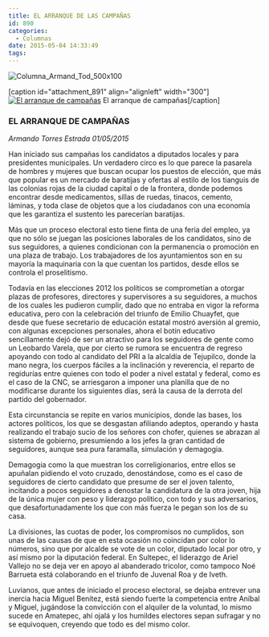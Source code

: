 ```yaml
---
title: EL ARRANQUE DE LAS CAMPAÑAS
id: 890
categories:
  - Columnas
date: 2015-05-04 14:33:49
tags:
---
```


![Columna_Armand_Tod_500x100](http://www.laredsemanario.com/wp-content/uploads/2015/04/Columna_Armand_Tod_500x100.png)

[caption id="attachment_891" align="alignleft" width="300"][![El arranque de campañas](http://www.laredsemanario.com/wp-content/uploads/2015/05/columna_armand_tod_no04-300x180.jpg)](http://www.laredsemanario.com/wp-content/uploads/2015/05/columna_armand_tod_no04.jpg) El arranque de campañas[/caption]

### EL ARRANQUE DE CAMPAÑAS

_Armando Torres Estrada
01/05/2015_

Han iniciado sus campañas los candidatos a diputados locales y para presidentes municipales. Un verdadero circo es lo que parece la pasarela de hombres y mujeres que buscan ocupar los puestos de elección, que más que popular es un mercado de baratijas y ofertas al estilo de los tianguis de las colonias rojas de la ciudad capital o de la frontera, donde podemos encontrar desde medicamentos, sillas de ruedas, tinacos, cemento, láminas, y toda clase de objetos que a los ciudadanos con una economía que les garantiza el sustento les parecerían baratijas.

Más que un proceso electoral esto tiene finta de una feria del empleo, ya que no sólo se juegan las posiciones laborales de los candidatos, sino de sus seguidores, a quienes condicionan con la permanencia o promoción en una plaza de trabajo. Los trabajadores de los ayuntamientos son en su mayoría la maquinaria con la que cuentan los partidos, desde ellos se controla el proselitismo.

Todavía en las elecciones 2012 los políticos se comprometían a otorgar plazas de profesores, directores y supervisores a su seguidores, a muchos de los cuales les pudieron cumplir, dado que no entraba en vigor la reforma educativa, pero con la celebración del triunfo de Emilio Chuayfet, que desde que fuese secretario de educación estatal mostró aversión al gremio, con algunas excepciones personales, ahora el botín educativo sencillamente dejó de ser un atractivo para los seguidores de gente como un Leobardo Varela, que por cierto se rumora se encuentra de regreso apoyando con todo al candidato del PRI a la alcaldía de Tejupilco, donde la mano negra, los cuerpos fáciles a la inclinación y reverencia, el reparto de regidurías entre quienes con todo el poder a nivel estatal y federal, como es el caso de la CNC, se arriesgaron a imponer una planilla que de no modificarse durante los siguientes días, será la causa de la derrota del partido del gobernador.

Esta circunstancia se repite en varios municipios, donde las bases, los actores políticos, los que se desgastan afiliando adeptos, operando y hasta realizando el trabajo sucio de los señores con chofer, quienes se abrazan al sistema de gobierno, presumiendo a los jefes la gran cantidad de seguidores, aunque sea pura faramalla, simulación y demagogia.

Demagogia como la que muestran los correligionarios, entre ellos se apuñalan pidiendo el voto cruzado, denostándose, como es el caso de seguidores de cierto candidato que presume de ser el joven talento, incitando a pocos seguidores a denostar la candidatura de la otra joven, hija de la única mujer con peso y liderazgo político, con todo y sus adversarios, que desafortunadamente los que con más fuerza le pegan son los de su casa.

La divisiones, las cuotas de poder, los compromisos no cumplidos, son unas de las causas de que en esta ocasión no coincidan por color lo números, sino que por alcalde se vote de un color, diputado local por otro, y así mismo por la diputación federal. En Sultepec, el liderazgo de Ariel Vallejo no se deja ver en apoyo al abanderado tricolor, como tampoco Noé Barrueta está colaborando en el triunfo de Juvenal Roa y de Iveth.

Luvianos, que antes de iniciado el proceso electoral, se dejaba entrever una inercia hacia Miguel Benítez, está siendo fuerte la competencia entre Aníbal y Miguel, jugándose la convicción con el alquiler de la voluntad, lo mismo sucede en Amatepec, ahí ojalá y los humildes electores sepan sufragar y no se equivoquen, creyendo que todo es del mismo color.